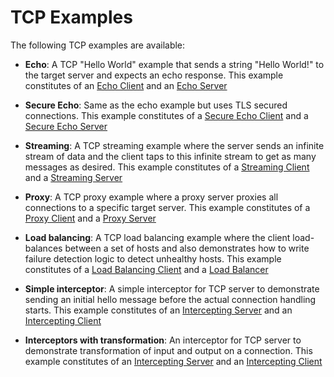 TCP Examples
==============

The following TCP examples are available:

- __Echo__: A TCP "Hello World" example that sends a string "Hello World!" to the target server and expects an echo 
response. This example constitutes of an [Echo Client](src/main/java/io/reactivex/netty/examples/tcp/echo/EchoClient.java)
and an [Echo Server](src/main/java/io/reactivex/netty/examples/tcp/echo/EchoServer.java)


- __Secure Echo__: Same as the echo example but uses TLS secured connections. This example constitutes of a 
[Secure Echo Client](src/main/java/io/reactivex/netty/examples/tcp/secure/SecureEchoClient.java)
and a [Secure Echo Server](src/main/java/io/reactivex/netty/examples/tcp/secure/SecureEchoServer.java)


- __Streaming__: A TCP streaming example where the server sends an infinite stream of data and the client taps to this 
infinite stream to get as many messages as desired. This example constitutes of a 
[Streaming Client](src/main/java/io/reactivex/netty/examples/tcp/streaming/StreamingClient.java)
and a [Streaming Server](src/main/java/io/reactivex/netty/examples/tcp/streaming/StreamingServer.java)


- __Proxy__: A TCP proxy example where a proxy server proxies all connections to a specific target server. This example 
constitutes of a [Proxy Client](src/main/java/io/reactivex/netty/examples/tcp/proxy/ProxyClient.java)
and a [Proxy Server](src/main/java/io/reactivex/netty/examples/tcp/proxy/ProxyServer.java)


- __Load balancing__: A TCP load balancing example where the client load-balances between a set of hosts and also 
demonstrates how to write failure detection logic to detect unhealthy hosts. This example constitutes of a 
[Load Balancing Client](src/main/java/io/reactivex/netty/examples/tcp/loadbalancing/TcpLoadBalancingClient.java)
and a [Load Balancer](src/main/java/io/reactivex/netty/examples/tcp/loadbalancing/TcpLoadBalancer.java)

- __Simple interceptor__: A simple interceptor for TCP server to demonstrate sending an initial hello message before
the actual connection handling starts. This example constitutes of an 
[Intercepting Server](src/main/java/io/reactivex/netty/examples/tcp/interceptors/simple/InterceptingServer.java)
and an [Intercepting Client](src/main/java/io/reactivex/netty/examples/tcp/interceptors/simple/InterceptingClient.java)

- __Interceptors with transformation__: An interceptor for TCP server to demonstrate transformation of input and output
on a connection. This example constitutes of an 
[Intercepting Server](src/main/java/io/reactivex/netty/examples/tcp/interceptors/simple/InterceptingServer.java)
and an [Intercepting Client](src/main/java/io/reactivex/netty/examples/tcp/interceptors/simple/InterceptingClient.java)



